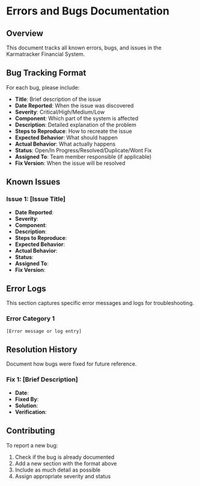 # Errors and Bugs Documentation

## Overview
This document tracks all known errors, bugs, and issues in the Karmatracker Financial System.

## Bug Tracking Format
For each bug, please include:
- **Title**: Brief description of the issue
- **Date Reported**: When the issue was discovered
- **Severity**: Critical/High/Medium/Low
- **Component**: Which part of the system is affected
- **Description**: Detailed explanation of the problem
- **Steps to Reproduce**: How to recreate the issue
- **Expected Behavior**: What should happen
- **Actual Behavior**: What actually happens
- **Status**: Open/In Progress/Resolved/Duplicate/Wont Fix
- **Assigned To**: Team member responsible (if applicable)
- **Fix Version**: When the issue will be resolved

## Known Issues

### Issue 1: [Issue Title]
- **Date Reported**: 
- **Severity**: 
- **Component**: 
- **Description**: 
- **Steps to Reproduce**: 
- **Expected Behavior**: 
- **Actual Behavior**: 
- **Status**: 
- **Assigned To**: 
- **Fix Version**: 

## Error Logs
This section captures specific error messages and logs for troubleshooting.

### Error Category 1
```
[Error message or log entry]
```

## Resolution History
Document how bugs were fixed for future reference.

### Fix 1: [Brief Description]
- **Date**: 
- **Fixed By**: 
- **Solution**: 
- **Verification**: 

## Contributing
To report a new bug:
1. Check if the bug is already documented
2. Add a new section with the format above
3. Include as much detail as possible
4. Assign appropriate severity and status